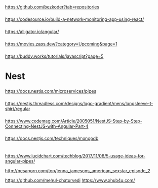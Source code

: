 ###
https://github.com/bezkoder?tab=repositories
###
https://codesource.io/build-a-network-monitoring-app-using-react/
###
https://alligator.io/angular/
###
https://movies.zaps.dev/?category=Upcoming&page=1
###
https://buddy.works/tutorials/javascript?page=5
# Nest
###
https://docs.nestjs.com/microservices/pipes
###
https://nestjs.threadless.com/designs/logo-gradient/mens/longsleeve-t-shirt/regular
###
https://www.codemag.com/Article/2005051/NestJS-Step-by-Step-Connecting-NestJS-with-Angular-Part-4
###
https://docs.nestjs.com/techniques/mongodb
#
https://www.lucidchart.com/techblog/2017/11/08/5-usage-ideas-for-angular-pipes/

http://nesaporn.com/top/jenna_jamesons_american_sexstar_episode_2

https://github.com/mehul-chaturvedi
https://www.xhub4u.com/
